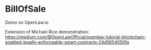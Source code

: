 # BillOfSale
Demo on OpenLaw.io

Extension of Michael Rice demonstration: https://medium.com/@OpenLawOfficial/openlaw-tutorial-blockchain-enabled-legally-enforceable-smart-contracts-24d5654050fa
